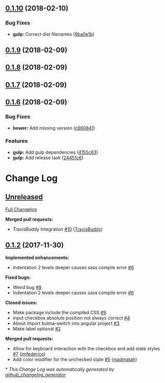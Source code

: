 <a name="0.1.10"></a>
## [0.1.10](https://github.com/Wikiki/bulma-switch/compare/0.1.9...0.1.10) (2018-02-10)


### Bug Fixes

* **gulp:** Correct dist filenames ([9ba0e1b](https://github.com/Wikiki/bulma-switch/commit/9ba0e1b))



<a name="0.1.9"></a>
## [0.1.9](https://github.com/Wikiki/bulma-switch/compare/0.1.8...0.1.9) (2018-02-09)



<a name="0.1.8"></a>
## [0.1.8](https://github.com/Wikiki/bulma-switch/compare/0.1.7...0.1.8) (2018-02-09)



<a name="0.1.7"></a>
## [0.1.7](https://github.com/Wikiki/bulma-switch/compare/0.1.6...0.1.7) (2018-02-09)



<a name="0.1.6"></a>
## [0.1.6](https://github.com/Wikiki/bulma-switch/compare/0.1.2...0.1.6) (2018-02-09)


### Bug Fixes

* **bower:** Add missing version ([c860841](https://github.com/Wikiki/bulma-switch/commit/c860841))


### Features

* **gulp:** Add gulp dependencies ([4155c63](https://github.com/Wikiki/bulma-switch/commit/4155c63))
* **gulp:** Add release task ([24451c6](https://github.com/Wikiki/bulma-switch/commit/24451c6))



# Change Log

## [Unreleased](https://github.com/wikiki/bulma-switch/tree/HEAD)

[Full Changelog](https://github.com/wikiki/bulma-switch/compare/0.1.2...HEAD)

**Merged pull requests:**

- TravisBuddy Integration [\#10](https://github.com/Wikiki/bulma-switch/pull/10) ([TravisBuddy](https://github.com/TravisBuddy))

## [0.1.2](https://github.com/wikiki/bulma-switch/tree/0.1.2) (2017-11-30)
**Implemented enhancements:**

- Indentation 2 levels deeper causes sass compile error [\#6](https://github.com/Wikiki/bulma-switch/issues/6)

**Fixed bugs:**

- Weird bug [\#8](https://github.com/Wikiki/bulma-switch/issues/8)
- Indentation 2 levels deeper causes sass compile error [\#6](https://github.com/Wikiki/bulma-switch/issues/6)

**Closed issues:**

- Make package include the compiled CSS [\#9](https://github.com/Wikiki/bulma-switch/issues/9)
- input checkbox absolute position not always correct [\#4](https://github.com/Wikiki/bulma-switch/issues/4)
- About import bulma-switch into angular project [\#3](https://github.com/Wikiki/bulma-switch/issues/3)
- Make label optional [\#2](https://github.com/Wikiki/bulma-switch/issues/2)

**Merged pull requests:**

- Allow for keyboard interaction with the checkbox and add state styles [\#7](https://github.com/Wikiki/bulma-switch/pull/7) ([jmfederico](https://github.com/jmfederico))
- Add color modifier for the unchecked state [\#5](https://github.com/Wikiki/bulma-switch/pull/5) ([madmatah](https://github.com/madmatah))



\* *This Change Log was automatically generated by [github_changelog_generator](https://github.com/skywinder/Github-Changelog-Generator)*